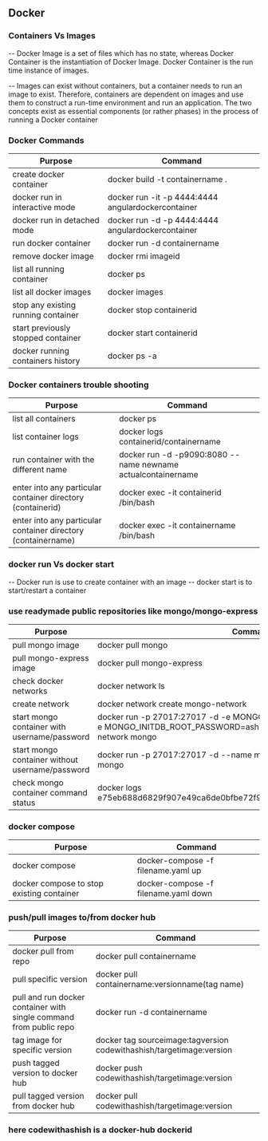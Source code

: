 ## Docker

### Containers Vs Images

-- Docker Image is a set of files which has no state, whereas Docker Container is the instantiation of Docker Image. Docker Container is the run time instance of images.

-- Images can exist without containers, but a container needs to run an image to exist. Therefore, containers are dependent on images and use them to construct a run-time environment and run an application. The two concepts exist as essential components (or rather phases) in the process of running a Docker container


### Docker Commands

| Purpose | Command |
| ------ | ------ |
| create docker container | docker build -t containername .|
| docker run in interactive mode| docker run -it -p 4444:4444 angulardockercontainer|
| docker run in detached mode| docker run -d -p 4444:4444 angulardockercontainer|
| run docker container | docker run -d containername |
| remove docker image | docker rmi  imageid |
| list all running container | docker ps |
| list all docker images | docker images |
| stop any existing running container | docker stop containerid |
| start previously stopped container | docker start containerid |
| docker running containers history | docker ps -a |


### Docker containers trouble shooting

| Purpose | Command |
| ------ | ------ |
| list all containers | docker ps |
| list container logs | docker logs containerid/containername |
| run container with the different name | docker run -d -p9090:8080 --name newname actualcontainername |
| enter into any particular container directory (containerid) | docker exec -it containerid /bin/bash |
| enter into any particular container directory (containername) | docker exec -it containername /bin/bash |

### docker run Vs docker start

-- Docker run is use to create container with an image
-- docker start is to start/restart a container


### use readymade public repositories like mongo/mongo-express

| Purpose | Command |
| ------ | ------ |
| pull mongo image | docker pull mongo |
| pull mongo-express image | docker pull mongo-express |
| check docker networks | docker network ls |
| create network | docker network create mongo-network |
| start mongo container with username/password | docker run -p 27017:27017 -d -e MONGO_INITDB_ROOT_USERNAME=ashish -e MONGO_INITDB_ROOT_PASSWORD=ashish --name mongodb --net mongo-network mongo|
| start mongo container without username/password | docker run -p 27017:27017 -d --name mongodb --net mongo-network mongo|
| check mongo container command status | docker logs e75eb688d6829f907e49ca6de0bfbe72f95c6f6c0e797bf20a22aed50a304b0c|

### docker compose

| Purpose | Command |
| ------ | ------ |
| docker compose | docker-compose -f filename.yaml up |
| docker compose to stop existing container | docker-compose -f filename.yaml down |


### push/pull images to/from docker hub

| Purpose | Command |
| ------ | ------ |
| docker pull from repo | docker pull containername |
| pull specific version | docker pull containername:versionname(tag name) |
| pull and run docker container with single command from public repo | docker run -d containername |
| tag image for specific version | docker tag sourceimage:tagversion codewithashish/targetimage:version|
| push tagged version to docker hub | docker push codewithashish/targetimage:version|
| pull tagged version from docker hub | docker pull codewithashish/targetimage:version|

### here codewithashish is a docker-hub dockerid
